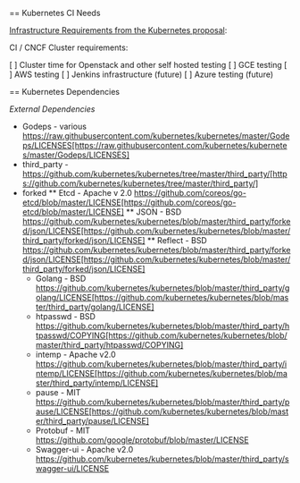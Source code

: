 == Kubernetes CI Needs

[Infrastructure Requirements from the Kubernetes proposal](https://github.com/cncf/toc/blob/master/proposals/kubernetes.adoc):

CI / CNCF Cluster requirements:

 [ ] Cluster time for Openstack and other self hosted testing
 [ ] GCE testing
 [ ] AWS testing
 [ ] Jenkins infrastructure (future)
 [ ] Azure testing (future)

== Kubernetes Dependencies

*External Dependencies*

* Godeps - various https://raw.githubusercontent.com/kubernetes/kubernetes/master/Godeps/LICENSES[https://raw.githubusercontent.com/kubernetes/kubernetes/master/Godeps/LICENSES]
* third_party - https://github.com/kubernetes/kubernetes/tree/master/third_party/[https://github.com/kubernetes/kubernetes/tree/master/third_party/]
* forked
 ** Etcd - Apache v 2.0 https://github.com/coreos/go-etcd/blob/master/LICENSE[https://github.com/coreos/go-etcd/blob/master/LICENSE]
  ** JSON - BSD https://github.com/kubernetes/kubernetes/blob/master/third_party/forked/json/LICENSE[https://github.com/kubernetes/kubernetes/blob/master/third_party/forked/json/LICENSE]
   ** Reflect - BSD https://github.com/kubernetes/kubernetes/blob/master/third_party/forked/json/LICENSE[https://github.com/kubernetes/kubernetes/blob/master/third_party/forked/json/LICENSE]
   * Golang - BSD https://github.com/kubernetes/kubernetes/blob/master/third_party/golang/LICENSE[https://github.com/kubernetes/kubernetes/blob/master/third_party/golang/LICENSE]
   * htpasswd - BSD https://github.com/kubernetes/kubernetes/blob/master/third_party/htpasswd/COPYING[https://github.com/kubernetes/kubernetes/blob/master/third_party/htpasswd/COPYING]
   * intemp - Apache v2.0 https://github.com/kubernetes/kubernetes/blob/master/third_party/intemp/LICENSE[https://github.com/kubernetes/kubernetes/blob/master/third_party/intemp/LICENSE]
   * pause - MIT https://github.com/kubernetes/kubernetes/blob/master/third_party/pause/LICENSE[https://github.com/kubernetes/kubernetes/blob/master/third_party/pause/LICENSE]
   * Protobuf -  MIT https://github.com/google/protobuf/blob/master/LICENSE
   * Swagger-ui - Apache v2.0 https://github.com/kubernetes/kubernetes/blob/master/third_party/swagger-ui/LICENSE
